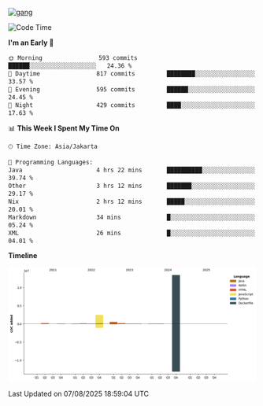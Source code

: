 <!-- [<img src='https://dev.karakun.com/assets/posts/2018-09-16-jc-java-article/3duke_suspects.jpg' alt='java'>](https://github.com/yeahbutstill) -->
[<img src='https://asset-2.tstatic.net/tribunnewswiki/foto/bank/images/Mozart.jpg' alt='gang'>](https://github.com/yeahbutstill)

<!--START_SECTION:waka-->
![Code Time](http://img.shields.io/badge/Code%20Time-3%2C514%20hrs%2058%20mins-blue)

**I'm an Early 🐤** 

```text
🌞 Morning                593 commits         ██████░░░░░░░░░░░░░░░░░░░   24.36 % 
🌆 Daytime                817 commits         ████████░░░░░░░░░░░░░░░░░   33.57 % 
🌃 Evening                595 commits         ██████░░░░░░░░░░░░░░░░░░░   24.45 % 
🌙 Night                  429 commits         ████░░░░░░░░░░░░░░░░░░░░░   17.63 % 
```


📊 **This Week I Spent My Time On** 

```text
🕑︎ Time Zone: Asia/Jakarta

💬 Programming Languages: 
Java                     4 hrs 22 mins       ██████████░░░░░░░░░░░░░░░   39.74 % 
Other                    3 hrs 12 mins       ███████░░░░░░░░░░░░░░░░░░   29.17 % 
Nix                      2 hrs 12 mins       █████░░░░░░░░░░░░░░░░░░░░   20.01 % 
Markdown                 34 mins             █░░░░░░░░░░░░░░░░░░░░░░░░   05.24 % 
XML                      26 mins             █░░░░░░░░░░░░░░░░░░░░░░░░   04.01 % 
```

**Timeline**

![Lines of Code chart](https://raw.githubusercontent.com/yeahbutstill/yeahbutstill/main/assets/bar_graph.png)


 Last Updated on 07/08/2025 18:59:04 UTC
<!--END_SECTION:waka-->
